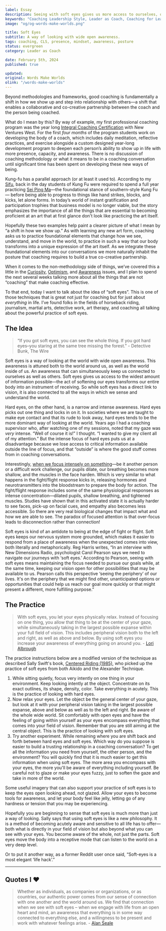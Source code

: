 ```yaml
---
label: Essay
description: Seeing with soft eyes gives us more access to ourselves, others, and the world around us.
keywords: "Coaching Leadership Style, Leader as Coach, Coaching for Leaders, Manager as Coach"
image: "og/og-words-make-worlds.png"

title: Soft Eyes
subtitle: A way of looking with wide open awareness.
tags: coaching, CLS, presence, mindset, awareness, posture
status: evergreen
category: Leader as Coach

date: February 5th, 2024
published: true

updated:
original: Words Make Worlds
olink: "/words-make-worlds"
---
```


Beyond methodologies and frameworks, good coaching is fundamentally a shift in how we show up and step into relationship with others&mdash;a shift that enables a collaborative and co-creative partnership between the coach and the person being coached.

What do I mean by this? By way of example, my first professional coaching program was the year long [Integral Coaching Certification](https://www.newventureswest.com/program/professional-coaching-course/) with New Ventures West. For the first _four months_ of the program students work on developing the body of a coach, which includes daily meditation, reflective practices, and exercise alongside a custom designed year-long development program to deepen each person’s ability to show up in life with more presence, capacity, and awareness. There is no discussion of coaching methodology or what it means to be in a coaching conversation until significant time has been spent on developing these new ways of being.

Kung-fu has a parallel approach (or at least it used to). According to my [Sifu](https://www.youtube.com/@sifudunng7117), back in the day students of Kung Fu were required to spend a full year practicing [Sei Ping Ma](https://en.wikipedia.org/wiki/Horse_stance)&mdash;the foundational stance of southern-style Kung Fu&mdash; before being able to progress to things like hand strikes, blocks, and kicks, let alone forms. In today’s world of instant gratification and participation trophies that business model is no longer viable, but the story emphasizes the importance of all the things that are essential to becoming proficient at an art that at first glance don't look like practicing the art itself.

Hopefully these two examples help paint a clearer picture of what I mean by “a shift in how we show up.” As with learning any new art form, coaching asks us to practice foundational elements that change how we see, understand, and move in the world, to practice in such a way that our body transforms into a unique expression of the art itself. As we integrate these foundational elements into our conversations we more naturally inhabit the posture that coaching requires to build a true co-creative partnership.

When it comes to the non-methodology side of things, we’ve covered this a little in the [Curiosity](/writing/essays/optimism), [Optimism](/writing/essays/optimism), and [Awareness](/writing/essays/the-loop-of-awareness) issues, and I plan to spend the next several weeks talking more about all the things that are not “coaching” that make coaching effective.

To that end, today I want to talk about the idea of “soft eyes”. This is one of those techniques that is great not just for coaching but for just about _everything_ in life. I’ve found folks in the fields of horseback riding, journalism, martial arts, detective work, art therapy, and coaching all talking about the powerful practice of soft eyes.

## The Idea
> “If you got soft eyes, you can see the whole thing. If you got hard eyes–you staring at the same tree missing the forest.” - Detective Bunk, The Wire

Soft eyes is a way of looking at the world with wide open awareness. This awareness is attuned both to the world around us, as well as the world inside of us. An awareness that can simultaneously keep us connected to ourselves as well as others. Soft eyes gives us access to the widest amount of information possible&mdash;the act of softening our eyes transforms our entire body into an instrument of receiving. So while soft eyes has a direct link to vision, it is also connected to all the ways in which we sense and understand the world.

Hard eyes, on the other hand, is a narrow and intense awareness. Hard eyes picks out one thing and locks in on it. In societies where we are taught to make eye contact and that its rude to look away, hard eyes tends to be the more dominant way of looking at the world. Years ago I had a coaching supervisor who, after watching one of my sessions, noted that my gaze was _very_ intense. “Well of course it is!” I thought. “I wanted to give my client all of my attention.” But the intense focus of hard eyes puts us at a disadvantage because we lose access to critical information available outside the line of focus, and that “outside” is where the good stuff comes from in coaching conversations.

Interestingly, [when we focus intensely on something](https://kahneman.scholar.princeton.edu/sites/g/files/toruqf3831/files/kahneman/files/attention_lo_quality.pdf)&mdash;be it another person or a difficult work challenge, our pupils dilate, our breathing becomes more shallow, and the muscles in the face harden. Which is very similar to what happens in the fight/flight response kicks in, releasing hormones and neurotransmitters into the bloodstream to prepare the body for action. The fight/flight response includes some of the same physiological responses as intense concentration&mdash;dilated pupils, shallow breathing, and tightened muscles. Studies have shown that in this activated state it is actually harder to see faces, pick-up on facial cues, and empathy also becomes less accessible. So there are very real biological changes that impact what and how we are able to see. The paradox of focused attention is that over-focus leads to disconnection rather than connection!

Soft eyes is kind of an antidote to being at the edge of fight or flight. Soft eyes keeps our nervous system more grounded, which makes it easier to respond from a place of awareness when the unexpected comes into view, both literally and metaphorically. Reg Harris writes, “In an interview with New Dimensions Radio, psychologist Carol Pearson says we need to navigate our journeys with ‘soft eyes.’ According to Pearson, seeing with soft eyes means maintaining the focus needed to pursue our goals while, at the same time, keeping our vision open for other possibilities that may be available to us. Pearson calls this perspective ‘seeing the periphery’ of our lives. It's on the periphery that we might find other, unanticipated options or opportunities that could help us reach our goal more quickly or that might present a different, more fulfilling purpose.”

## The Practice
> With soft eyes, you let your eyes physically relax. Instead of focusing on one thing, you allow that thing to be at the center of your gaze, while simultaneously taking in the largest possible expanse within your full field of vision. This includes peripheral vision both to the left and right, as well as above and below. By using soft eyes you increase your awareness of everything going on around you. - [Lori Albrough](http://www.bluebirdlane.com/soft-eyes-tap-into-the-power-of-your-gaze.html)

The practice instructions below are a modified version of the technique as described Sally Swift's book, [Centered Riding (1985)](https://bookshop.org/p/books/centered-riding-sally-swift/12202160?ean=9780312127343), who picked up the practice of soft eyes from both Aikido and the Alexander Technique.

1. While sitting quietly, focus very intently on one thing in your environment. Keep looking intently at the object. Concentrate on its exact outlines, its shape, density, color. Take everything in acutely. This is the practice of looking with hard eyes.
2. Now relax your eyes. Let the object be the general center of your gaze, but look at it with your peripheral vision taking in the largest possible expanse, above and below as well as to the left and right. Be aware of the whole wide world. Sit comfortably with open eyes and have the feeling of going within yourself as your eyes encompass everything that comes into your field of vision. Remember that you are still aiming at the central object. This is the practice of looking with soft eyes.
3. Try another experiment. While remaining where you are shift back and forth between hard eyes and soft eyes. Which way do you suppose is easier to build a trusting relationship in a coaching conversation? To get all the information you need from yourself, the other person, and the environment? You will quickly find that it is much easier to get this information when using soft eyes. The more area you encompass with your eyes, the more you'll be aware of everything including yourself. Be careful not to glaze or make your eyes fuzzy, just to soften the gaze and take in more of the world.

Some useful imagery that can also support your practice of soft eyes is to keep the eyes open looking ahead, not glazed. Allow your eyes to become tools for awareness, and let your body feel like jelly, letting go of any hardness or tension that you may be experiencing.

Hopefully you are beginning to sense that soft eyes is much more than just a way of looking. Sally says that using soft eyes is like a new philosophy. It is a method of becoming acutely aware and sensitive to all life has to offer&mdash;both what is directly in your field of vision but also beyond what you can see with your eyes. You become aware of the whole, not just the parts. Soft eyes move the body into a receptive mode that can listen to the world on a very deep level.

Or to put it another way, as a former Reddit user once said, “Soft-eyes is a most elegant ‘life hack’.”

---

## Quotes I ❤️
> Whether as individuals, as companies or organizations, or as countries, our authentic power comes from our sense of connection with one another and the world around us. We find that connection when we see with soft eyes – when we engage with life from an open heart and mind, an awareness that everything is in some way connected to everything else, and a willingness to be present and work with whatever feelings arise. - [Alan Seale](https://transformationalpresence.org/alan-seale-blog/seeing-with-soft-eyes/)
